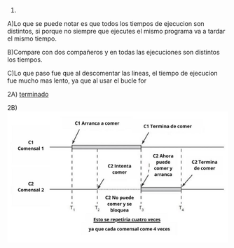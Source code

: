 1)
A)Lo que se puede notar es que todos los tiempos de ejecucion son distintos, si porque no siempre que ejecutes el mismo programa va a tardar el mismo tiempo.

B)Compare con dos compañeros y en todas las ejecuciones son distintos los tiempos.

C)Lo que paso fue que al descomentar las lineas, el tiempo de ejecucion fue mucho mas lento, ya que al usar el bucle for

2A)
<a href="./punto2/con_race_condition.c">terminado</a>

2B)
<img src="./imagen.jpeg">